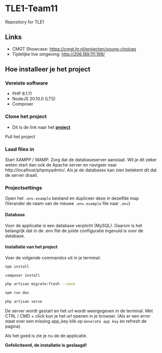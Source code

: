 # TLE1-Team11
Repository for TLE1

## Links
- CMGT Showcase: https://cmgt.hr.nl/projecten/young-choices
- Tijdelijke live omgeving: http://206.189.111.199/

## Hoe installeer je het project

### Vereiste software
- PHP 8.1.11
- NodeJS 20.10.0 (LTS)
- Composer

### Clone het project

- Dit is de link naar het **[project](https://github.com/MarkDeKraker/TLE1-Team11.git)**

Pull het project

### Laad files in

Start XAMPP / WAMP. Zorg dat de databaseserver aanstaat. Wil je dit zeker weten start dan ook de Apache server en navigeer naar http://localhost/phpmyadmin/. Als je de databases kan zien betekent dit dat de server draait.

### Projectsettings

Open het `.env.example` bestand en dupliceer deze in dezelfde map (Verander de naam van de nieuwe `.env.example` file naar `.env`)

#### Database
Voor de applicatie is een database verplicht (MySQL). Daarom is het belangrijk dat in de .env file de juiste configuratie ingevuld is voor de database.

#### Installatie van het project
Voer de volgende commandos uit in je terminal:

```bash
npm install
```

```bash
composer install
```

```bash
php artisan migrate:fresh --seed
```
```bash
npm run dev
```

```bash
php artisan serve
```

De server wordt gestart en het url wordt weergegeven in de terminal. Met CTRL / CMD + click kun je het url openen in je browser. (Als er een error staat over een missing app_key klik op `Generate app key` en refresh de pagina)

Als het goed is zie je nu de de applicatie.

**Gefeliciteerd, de installatie is geslaagd!**
